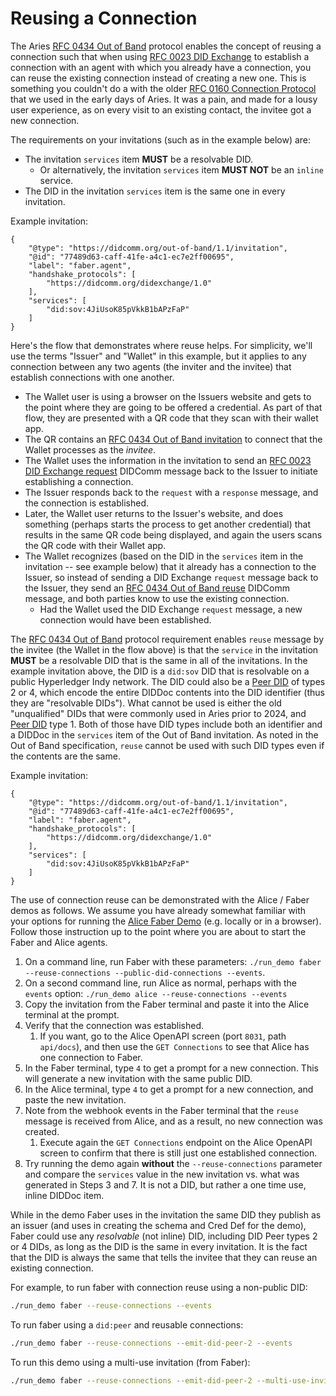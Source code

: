# Reusing a Connection

The Aries [RFC 0434 Out of Band] protocol enables the concept of reusing a
connection such that when using [RFC 0023 DID Exchange] to establish a
connection with an agent with which you already have a connection, you can reuse
the existing connection instead of creating a new one. This is something you
couldn't do a with the older [RFC 0160 Connection Protocol] that we used in the
early days of Aries. It was a pain, and made for a lousy user experience, as on
every visit to an existing contact, the invitee got a new connection.

The requirements on your invitations (such as in the example below) are:

- The invitation `services` item **MUST** be a resolvable DID.
  - Or alternatively, the invitation `services` item **MUST NOT** be an `inline` service.
- The DID in the invitation `services` item is the same one in every invitation.

Example invitation:

```jsonc
{
    "@type": "https://didcomm.org/out-of-band/1.1/invitation",
    "@id": "77489d63-caff-41fe-a4c1-ec7e2ff00695",
    "label": "faber.agent",
    "handshake_protocols": [
        "https://didcomm.org/didexchange/1.0"
    ],
    "services": [
        "did:sov:4JiUsoK85pVkkB1bAPzFaP"
    ]
}
```

[RFC 0434 Out of Band]: https://github.com/hyperledger/aries-rfcs/tree/main/features/0434-outofband
[RFC 0023 DID Exchange]: https://github.com/hyperledger/aries-rfcs/tree/main/features/0023-did-exchange
[RFC 0160 Connection Protocol]: https://github.com/hyperledger/aries-rfcs/tree/main/features/0160-connection-protocol
[RFC 0434 Out of Band invitation]: https://github.com/hyperledger/aries-rfcs/tree/main/features/0434-outofband#invitation-httpsdidcommorgout-of-bandverinvitation
[RFC 0023 DID Exchange request]: https://github.com/hyperledger/aries-rfcs/tree/main/features/0023-did-exchange#1-exchange-request
[RFC 0434 Out of Band reuse]: https://github.com/hyperledger/aries-rfcs/tree/main/features/0434-outofband#reuse-messages

Here's the flow that demonstrates where reuse helps. For simplicity, we'll use the terms "Issuer"
and "Wallet" in this example, but it applies to any connection between any two
agents (the inviter and the invitee) that establish connections with one another.

- The Wallet user is using a browser on the Issuers website and gets to the
  point where they are going to be offered a credential. As part of that flow,
  they are presented with a QR code that they scan with their wallet app.
- The QR contains an [RFC 0434 Out of Band invitation] to connect that the
  Wallet processes as the *invitee*.
- The Wallet uses the information in the invitation to send an [RFC 0023 DID Exchange request]
  DIDComm message back to the Issuer to initiate establishing a connection.
- The Issuer responds back to the `request` with a `response` message, and the
  connection is established.
- Later, the Wallet user returns to the Issuer's website, and does something
  (perhaps starts the process to get another credential) that results in the
  same QR code being displayed, and again the users scans the QR code with their
  Wallet app.
- The Wallet recognizes (based on the DID in the `services` item in the
  invitation -- see example below) that it already has a connection to the
  Issuer, so instead of sending a DID Exchange `request` message back to the
  Issuer, they send an [RFC 0434 Out of Band reuse] DIDComm message, and both
  parties know to use the existing connection.
  - Had the Wallet used the DID Exchange `request` message, a new connection
    would have been established.

The [RFC 0434 Out of Band] protocol requirement enables `reuse` message by the
invitee (the Wallet in the flow above) is that the `service` in the invitation
**MUST** be a resolvable DID that is the same in all of the invitations. In the
example invitation above, the DID is a `did:sov` DID that is resolvable on a public
Hyperledger Indy network. The DID could also be a [Peer DID] of types 2 or 4,
which encode the entire DIDDoc contents into the DID identifier (thus they are
"resolvable DIDs"). What cannot be used is either the old "unqualified" DIDs
that were commonly used in Aries prior to 2024, and [Peer DID] type 1. Both of
those have DID types include both an identifier and a DIDDoc in the `services`
item of the Out of Band invitation. As noted in the Out of Band specification,
`reuse` cannot be used with such DID types even if the contents are the same.

[Peer DID]: https://identity.foundation/peer-did-method-spec/

Example invitation:

```jsonc
{
    "@type": "https://didcomm.org/out-of-band/1.1/invitation",
    "@id": "77489d63-caff-41fe-a4c1-ec7e2ff00695",
    "label": "faber.agent",
    "handshake_protocols": [
        "https://didcomm.org/didexchange/1.0"
    ],
    "services": [
        "did:sov:4JiUsoK85pVkkB1bAPzFaP"
    ]
}
```

The use of connection reuse can be demonstrated with the Alice / Faber demos as
follows. We assume you have already somewhat familiar with your options for
running the [Alice Faber Demo] (e.g. locally or in a browser). Follow those
instruction up to the point where you are about to start the Faber and Alice agents.

[Alice Faber Demo]: ../demo/README.md

1. On a command line, run Faber with these parameters: `./run_demo faber
   --reuse-connections --public-did-connections --events`.
2. On a second command line, run Alice as normal, perhaps with the `events`
   option: `./run_demo alice --reuse-connections --events`
3. Copy the invitation from the Faber terminal and paste it into the Alice
   terminal at the prompt.
4. Verify that the connection was established.
   1. If you want, go to the Alice OpenAPI screen (port `8031`, path
      `api/docs`), and then use the `GET Connections` to see that Alice has one
      connection to Faber.
5. In the Faber terminal, type `4` to get a prompt for a new connection. This
   will generate a new invitation with the same public DID.
6. In the Alice terminal, type `4` to get a prompt for a new connection, and
   paste the new invitation.
7. Note from the webhook events in the Faber terminal that the `reuse` message
   is received from Alice, and as a result, no new connection was created.
   1. Execute again the `GET Connections` endpoint on the Alice OpenAPI screen
      to confirm that there is still just one established connection.
8. Try running the demo again **without** the `--reuse-connections` parameter and
   compare the `services` value in the new invitation vs. what was generated in
   Steps 3 and 7. It is not a DID, but rather a one time use, inline DIDDoc
   item.

While in the demo Faber uses in the invitation the same DID they publish as an
issuer (and uses in creating the schema and Cred Def for the demo), Faber could
use any *resolvable* (not inline) DID, including DID Peer types 2 or 4 DIDs, as
long as the DID is the same in every invitation. It is the fact that the DID is
always the same that tells the invitee that they can reuse an existing connection.

For example, to run faber with connection reuse using a non-public DID:

``` bash
./run_demo faber --reuse-connections --events
```

To run faber using a `did:peer` and reusable connections:

``` bash
./run_demo faber --reuse-connections --emit-did-peer-2 --events
```

To run this demo using a multi-use invitation (from Faber):

``` bash
./run_demo faber --reuse-connections --emit-did-peer-2 --multi-use-invitations --events
```
